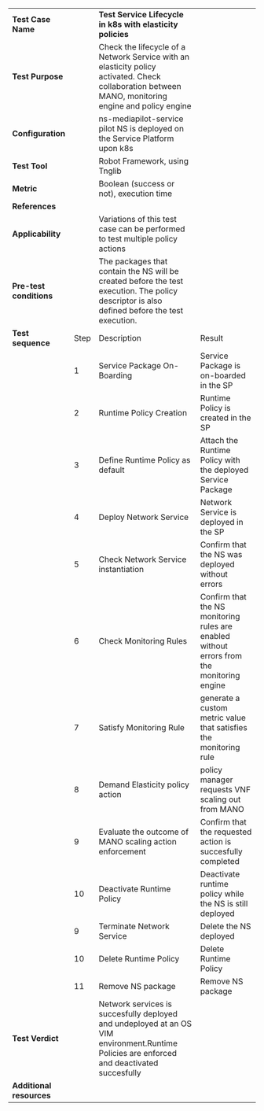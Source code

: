 |||||
| :--- | :--- | :--- | :--- |
| __Test Case Name__ | | __Test Service Lifecycle in k8s with elasticity policies__ | |
| __Test Purpose__ | | Check the lifecycle of a Network Service with an elasticity policy activated. Check collaboration between MANO, monitoring engine and policy engine| |
| __Configuration__ | | ns-mediapilot-service pilot NS is deployed on the Service Platform upon k8s| |
| __Test Tool__ | | Robot Framework, using Tnglib | |
| __Metric__ | | Boolean (success or not), execution time | |
| __References__ | |  | |
| __Applicability__ | | Variations of this test case can be performed to test multiple policy actions  | |
| __Pre-test conditions__ | | The packages that contain the NS will be created before the test execution. The policy descriptor is also defined before the test execution.| |
| __Test sequence__ | Step | Description | Result |
| | 1 | Service Package On-Boarding | Service Package is on-boarded in the SP|
| | 2 | Runtime Policy Creation | Runtime Policy is created in the SP |
| | 3 | Define Runtime Policy as default | Attach the Runtime Policy with the deployed Service Package |
| | 4 | Deploy Network Service | Network Service is deployed in the SP |
| | 5 | Check Network Service instantiation | Confirm that the NS was deployed without errors |
| | 6 | Check Monitoring Rules | Confirm that the NS monitoring rules are enabled without errors from the monitoring engine |
| | 7 | Satisfy Monitoring Rule | generate a custom metric value that satisfies the monitoring rule |
| | 8 | Demand Elasticity policy action | policy manager requests VNF scaling out from MANO |
| | 9 | Evaluate the outcome of MANO scaling action enforcement | Confirm that the requested action is succesfully completed |
| | 10 | Deactivate Runtime Policy | Deactivate runtime policy while the NS is still deployed |
| | 9 | Terminate Network Service | Delete the NS deployed |
| | 10 | Delete Runtime Policy | Delete Runtime Policy |
| | 11 | Remove NS package | Remove NS package | 
| __Test Verdict__ | | Network services is succesfully deployed and undeployed at an OS VIM environment.Runtime Policies are enforced and deactivated succesfully | |
| __Additional resources__ | | | |

 
